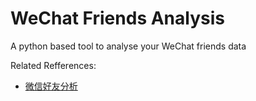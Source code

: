 # WeChat Friends Analysis

A python based tool to analyse your WeChat friends data

Related Refferences:

- [微信好友分析](http://linking123.github.io/2017/08/09/微信好友分析/)